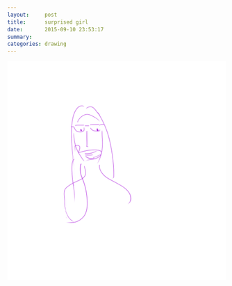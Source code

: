 ```yaml
---
layout:     post
title:      surprised girl
date:       2015-09-10 23:53:17
summary:    
categories: drawing
---
```

![surprised girl](/images/blog/surprised-girl.png "I could have drawn a heart around you.")
